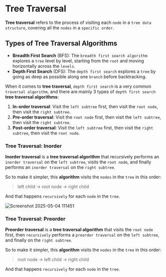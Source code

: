 # Tree Traversal
**Tree traversal** refers to the process of visiting each `node` in a `tree data structure`, covering all the `nodes` in a `specific order`.

## Types of Tree Traversal Algorithms
* **Breadth First Search** (BFS): The `breadth first search algorithm` explores a `tree` level by level, starting from the `root` and moving horizontally across the `levels`.
* **Depth First Search** (DFS): The `depth first search` explores a `tree` by going as deep as possible along one `branch` before backtracking.

When it comes to **tree traversal**, `depth first search` is a very common `traversal algorithm`, and there are mainly 3 types of `depth first search` **tree traversal algorithms**:
1. **In-order traversal**: Visit the `left subtree` first, then visit the `root node`, then visit the `right subtree`.
2. **Pre-order traversal**: Visit the `root node` first, then visit the `left subtree`, then visit the `right subtree`.
3. **Post-order traversal**: Visit the `left subtree` first, then visit the `right subtree`, then visit the `root node`.

### Tree Traversal: Inorder
**Inorder traversal** is a **tree traversal algorithm** that recursively performs an `inorder traversal` on the `left subtree`, visits the `root node`, and finally performs an `inorder traversal` on the `right subtree`.

So to make it simpler, this **algorithm** visits the `nodes` in the `tree` in this order:

> left child -> root node -> right child

And that happens `recursively` for each `node` in the `tree`.

![Screenshot 2025-05-04 111451](https://github.com/user-attachments/assets/af037639-43f2-4fbe-ba1d-e16b2569dd08)

### Tree Traversal: Preorder
**Preorder traversal** is a **tree traversal algorithm** that visits the `root node` first, then `recursively` performs a `preorder traversal` on the `left subtree`, and finally on the `right subtree`.

So to make it simpler, this **algorithm** visits the `nodes` in the `tree` in this order:

> root node -> left child -> right child

And that happens `recursively` for each `node` in the `tree`.





